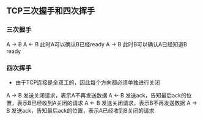 ## TCP三次握手和四次挥手

### 三次握手
A -> B
A <- B 此时A可以确认B已经ready
A -> B 此时B可以确认A已经知道B ready

### 四次挥手
+ 由于TCP连接是全双工的，因此每个方向都必须单独进行关闭

A -> B 发送关闭请求，表示A不再发送数据
A <- B 发送ack，告知最后ack的位置，表示B已经收到A关闭的请求
A <- B 发送关闭请求，表示B不再发送数据
A -> B 发送ack，告知最后ack的位置，表示A已经收到B关闭的请求